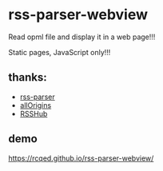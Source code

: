 # rss-parser-webview

Read opml file and display it in a web page!!!

Static pages, JavaScript only!!!

## thanks:

- [rss-parser](https://github.com/rbren/rss-parser)
- [allOrigins](https://github.com/gnuns/allOrigins)
- [RSSHub](https://github.com/DIYgod/RSSHub)

## demo

https://rcqed.github.io/rss-parser-webview/
